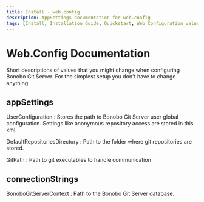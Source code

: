 ```yaml
---
title: Install - web.config
description: AppSettings documentation for web.config
tags: [Install, Installation Guide, Quickstart, Web Configuration values]
---
```


Web.Config Documentation
=============================

Short descriptions of values that you might change when configuring Bonobo Git Server. For the simplest setup you don't have to change anything.

## appSettings

UserConfiguration
: Stores the path to Bonobo Git Server user global configuration. Settings like anonymous repository access are stored in this xml.

DefaultRepositoriesDirectory
: Path to the folder where git repositories are stored.

GitPath
: Path to git executables to handle communication

## connectionStrings

BonoboGitServerContext
: Path to the Bonobo Git Server database.

